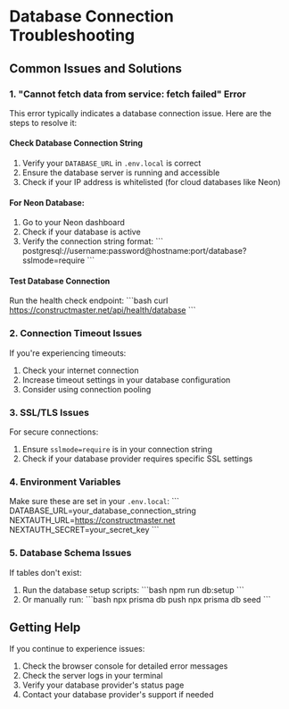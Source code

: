 # Database Connection Troubleshooting

## Common Issues and Solutions

### 1. "Cannot fetch data from service: fetch failed" Error

This error typically indicates a database connection issue. Here are the steps to resolve it:

#### Check Database Connection String
1. Verify your `DATABASE_URL` in `.env.local` is correct
2. Ensure the database server is running and accessible
3. Check if your IP address is whitelisted (for cloud databases like Neon)

#### For Neon Database:
1. Go to your Neon dashboard
2. Check if your database is active
3. Verify the connection string format:
   \`\`\`
   postgresql://username:password@hostname:port/database?sslmode=require
   \`\`\`

#### Test Database Connection
Run the health check endpoint:
\`\`\`bash
curl https://constructmaster.net/api/health/database
\`\`\`

### 2. Connection Timeout Issues

If you're experiencing timeouts:

1. Check your internet connection
2. Increase timeout settings in your database configuration
3. Consider using connection pooling

### 3. SSL/TLS Issues

For secure connections:
1. Ensure `sslmode=require` is in your connection string
2. Check if your database provider requires specific SSL settings

### 4. Environment Variables

Make sure these are set in your `.env.local`:
\`\`\`
DATABASE_URL=your_database_connection_string
NEXTAUTH_URL=https://constructmaster.net
NEXTAUTH_SECRET=your_secret_key
\`\`\`

### 5. Database Schema Issues

If tables don't exist:
1. Run the database setup scripts:
   \`\`\`bash
   npm run db:setup
   \`\`\`
2. Or manually run:
   \`\`\`bash
   npx prisma db push
   npx prisma db seed
   \`\`\`

## Getting Help

If you continue to experience issues:
1. Check the browser console for detailed error messages
2. Check the server logs in your terminal
3. Verify your database provider's status page
4. Contact your database provider's support if needed
